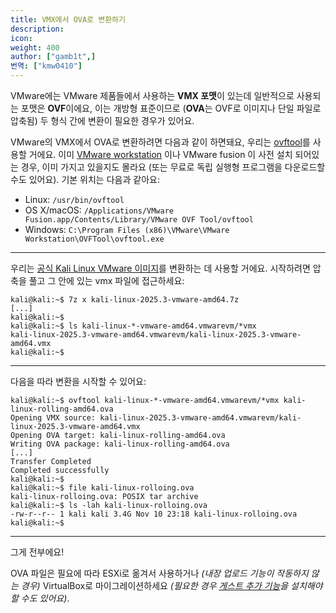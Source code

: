 ```yaml
---
title: VMX에서 OVA로 변환하기
description:
icon:
weight: 400
author: ["gamb1t",]
번역: ["kmw0410"]
---
```


VMware에는 VMware 제품들에서 사용하는 **VMX 포맷**이 있는데 일반적으로 사용되는 포맷은 **OVF**이에요, 이는 개방형 표준이므로 (**OVA**는 OVF로 이미지나 단일 파일로 압축됨) 두 형식 간에 변환이 필요한 경우가 있어요.

VMware의 VMX에서 OVA로 변환하려면 다음과 같이 하면돼요, 우리는 [ovftool](https://code.vmware.com/web/tool/4.4.0/ovf)를 사용할 거에요. 이미 [VMware workstation](/docs/virtualization/install-vmware-host/) 이나 VMware fusion 이 사전 설치 되어있는 경우, 이미 가지고 있을지도 몰라요 (또는 무료로 독립 실행형 프로그램을 다운로드할 수도 있어요). 기본 위치는 다음과 같아요:

- Linux: `/usr/bin/ovftool`
- OS X/macOS: `/Applications/VMware Fusion.app/Contents/Library/VMware OVF Tool/ovftool`
- Windows: `C:\Program Files (x86)\VMware\VMware Workstation\OVFTool\ovftool.exe`

---

우리는 [공식 Kali Linux VMware 이미지](/get-kali/#kali-virtual-machines)를 변환하는 데 사용할 거에요. 시작하려면 압축을 풀고 그 안에 있는 vmx 파일에 접근하세요:

```console
kali@kali:~$ 7z x kali-linux-2025.3-vmware-amd64.7z
[...]
kali@kali:~$
kali@kali:~$ ls kali-linux-*-vmware-amd64.vmwarevm/*vmx
kali-linux-2025.3-vmware-amd64.vmwarevm/kali-linux-2025.3-vmware-amd64.vmx
kali@kali:~$
```

---

다음을 따라 변환을 시작할 수 있어요:

```console
kali@kali:~$ ovftool kali-linux-*-vmware-amd64.vmwarevm/*vmx kali-linux-rolling-amd64.ova
Opening VMX source: kali-linux-2025.3-vmware-amd64.vmwarevm/kali-linux-2025.3-vmware-amd64.vmx
Opening OVA target: kali-linux-rolling-amd64.ova
Writing OVA package: kali-linux-rolling-amd64.ova
[...]
Transfer Completed
Completed successfully
kali@kali:~$
kali@kali:~$ file kali-linux-rolloing.ova
kali-linux-rolloing.ova: POSIX tar archive
kali@kali:~$ ls -lah kali-linux-rolloing.ova
-rw-r--r-- 1 kali kali 3.4G Nov 10 23:18 kali-linux-rolloing.ova
kali@kali:~$
```

---

그게 전부에요!

OVA 파일은 필요에 따라 ESXi로 옮겨서 사용하거나 _(내장 업로드 기능이 작동하지 않는 경우)_ VirtualBox로 마이그레이션하세요 _(필요한 경우 [게스트 추가 기능](/docs/virtualization/install-virtualbox-guest-additions/)을 설치해야 할 수도 있어요)_.
